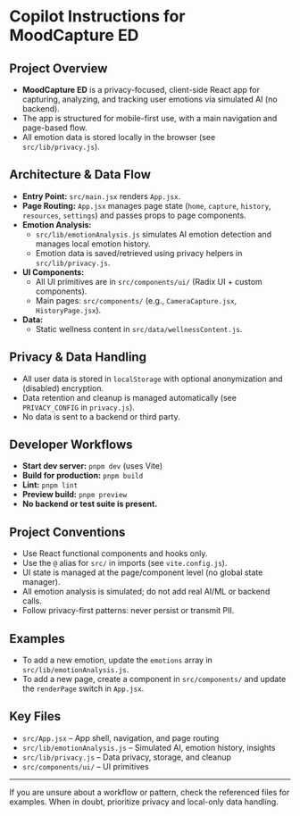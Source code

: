 # Copilot Instructions for MoodCapture ED

## Project Overview
- **MoodCapture ED** is a privacy-focused, client-side React app for capturing, analyzing, and tracking user emotions via simulated AI (no backend).
- The app is structured for mobile-first use, with a main navigation and page-based flow.
- All emotion data is stored locally in the browser (see `src/lib/privacy.js`).

## Architecture & Data Flow
- **Entry Point:** `src/main.jsx` renders `App.jsx`.
- **Page Routing:** `App.jsx` manages page state (`home`, `capture`, `history`, `resources`, `settings`) and passes props to page components.
- **Emotion Analysis:**
  - `src/lib/emotionAnalysis.js` simulates AI emotion detection and manages local emotion history.
  - Emotion data is saved/retrieved using privacy helpers in `src/lib/privacy.js`.
- **UI Components:**
  - All UI primitives are in `src/components/ui/` (Radix UI + custom components).
  - Main pages: `src/components/` (e.g., `CameraCapture.jsx`, `HistoryPage.jsx`).
- **Data:**
  - Static wellness content in `src/data/wellnessContent.js`.

## Privacy & Data Handling
- All user data is stored in `localStorage` with optional anonymization and (disabled) encryption.
- Data retention and cleanup is managed automatically (see `PRIVACY_CONFIG` in `privacy.js`).
- No data is sent to a backend or third party.

## Developer Workflows
- **Start dev server:** `pnpm dev` (uses Vite)
- **Build for production:** `pnpm build`
- **Lint:** `pnpm lint`
- **Preview build:** `pnpm preview`
- **No backend or test suite is present.**

## Project Conventions
- Use React functional components and hooks only.
- Use the `@` alias for `src/` in imports (see `vite.config.js`).
- UI state is managed at the page/component level (no global state manager).
- All emotion analysis is simulated; do not add real AI/ML or backend calls.
- Follow privacy-first patterns: never persist or transmit PII.

## Examples
- To add a new emotion, update the `emotions` array in `src/lib/emotionAnalysis.js`.
- To add a new page, create a component in `src/components/` and update the `renderPage` switch in `App.jsx`.

## Key Files
- `src/App.jsx` – App shell, navigation, and page routing
- `src/lib/emotionAnalysis.js` – Simulated AI, emotion history, insights
- `src/lib/privacy.js` – Data privacy, storage, and cleanup
- `src/components/ui/` – UI primitives

---

If you are unsure about a workflow or pattern, check the referenced files for examples. When in doubt, prioritize privacy and local-only data handling.
